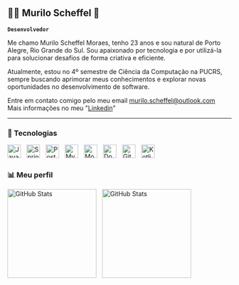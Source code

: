 ## 👨‍💻 Murilo Scheffel 👋
**`Desenvolvedor`**

Me chamo Murilo Scheffel Moraes, tenho 23 anos e sou natural de Porto Alegre, Rio Grande do Sul. Sou apaixonado por tecnologia e por utilizá-la para solucionar desafios de forma criativa e eficiente.

Atualmente, estou no 4º semestre de Ciência da Computação na PUCRS, sempre buscando aprimorar meus conhecimentos e explorar novas oportunidades no desenvolvimento de software.

Entre em contato comigo pelo meu email murilo.scheffel@outlook.com
<br/>
Mais informações no meu "[Linkedin](https://www.linkedin.com/in/murilo-scheffel/)"

---

### 🧾 Tecnologias

<img 
    align="left"
    alt="Java" 
    title="Java"
    width="30px" 
    style="padding-right: 10px;"
    src="https://cdn.jsdelivr.net/gh/devicons/devicon@latest/icons/java/java-original.svg"
/>

<img 
    align="left"
    alt="Spring" 
    title="Spring"
    width="30px" 
    style="padding-right: 10px;"
    src="https://cdn.jsdelivr.net/gh/devicons/devicon@latest/icons/spring/spring-original.svg" 
/>

<img
    align="left"
    alt="PostgreSQL" 
    title="PostgreSQL"
    width="30px" 
    style="padding-right: 10px;" 
    src="https://cdn.jsdelivr.net/gh/devicons/devicon@latest/icons/postgresql/postgresql-original.svg" 
/>

<img 
    align="left"
    alt="MySQL" 
    title="MySQL"
    width="30px" 
    style="padding-right: 10px;" 
    src="https://cdn.jsdelivr.net/gh/devicons/devicon@latest/icons/mysql/mysql-original.svg" 
/>

<img
    align="left"
    alt="MongoDB" 
    title="MongoDB"
    width="30px" 
    style="padding-right: 10px;" 
    src="https://cdn.jsdelivr.net/gh/devicons/devicon@latest/icons/mongodb/mongodb-original.svg" 
/>

<img 
    align="left"
    alt="Docker" 
    title="Docker"
    width="30px" 
    style="padding-right: 10px;" 
    src="https://cdn.jsdelivr.net/gh/devicons/devicon@latest/icons/docker/docker-original.svg" 
/>
          

<img
    align="left"
    alt="Git" 
    title="Git"
    width="30px" 
    style="padding-right: 10px;" 
    src="https://cdn.jsdelivr.net/gh/devicons/devicon@latest/icons/git/git-original.svg" 
/>

<img
    align="left"
    alt="Kotlin" 
    title="Kotlin"
    width="30px" 
    style="padding-right: 10px;" 
    src="https://cdn.jsdelivr.net/gh/devicons/devicon@latest/icons/kotlin/kotlin-original.svg" 
/>
          

<br/>
<br/>

### 📊 Meu perfil

<p>
  <img 
    align="left" 
    alt="GitHub Stats" 
    height="200" 
    style="padding-right: 10px;" 
    src="https://github-readme-stats.vercel.app/api?username=muriloscheffel&show_icons=true&theme=tokyonight&include_all_commits=true&locale=pt-br&custom_title=Estatísticas&layout-compact" 
  />

<img 
      align="left" 
      alt="GitHub Stats" 
      height="200" 
      src="https://github-readme-stats.vercel.app/api/top-langs/?username=muriloscheffel&theme=tokyonight&layout=compact&custom_title=Tecnologias&langs_count=9" 
  />

</p>
